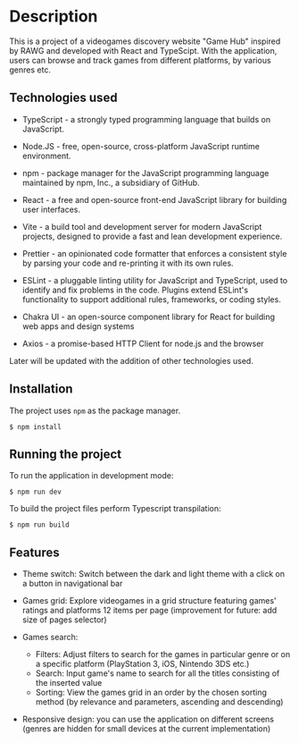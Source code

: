 # Description

This is a project of a videogames discovery website "Game Hub" inspired by RAWG and developed with React and TypeScipt. With the application, users can browse and track games from different platforms, by various genres etc.

## Technologies used

- TypeScript - a strongly typed programming language that builds on JavaScript.

- Node.JS - free, open-source, cross-platform JavaScript runtime environment.

- npm - package manager for the JavaScript programming language maintained by npm, Inc., a subsidiary of GitHub.

- React - a free and open-source front-end JavaScript library for building user interfaces.

- Vite - a build tool and development server for modern JavaScript projects, designed to provide a fast and lean development experience.

- Prettier - an opinionated code formatter that enforces a consistent style by parsing your code and re-printing it with its own rules.

- ESLint - a pluggable linting utility for JavaScript and TypeScript, used to identify and fix problems in the code. Plugins extend ESLint's functionality to support additional rules, frameworks, or coding styles.

- Chakra UI - an open-source component library for React for building web apps and design systems

- Axios - a promise-based HTTP Client for node.js and the browser

Later will be updated with the addition of other technologies used.

## Installation

The project uses `npm` as the package manager.

```shell
$ npm install
```

## Running the project

To run the application in development mode:

```shell
$ npm run dev
```

To build the project files perform Typescript transpilation:

```shell
$ npm run build
```

## Features

- Theme switch: Switch between the dark and light theme with a click on a button in navigational bar

- Games grid: Explore videogames in a grid structure featuring games' ratings and platforms 12 items per page (improvement for future: add size of pages selector)

- Games search:
    - Filters: Adjust filters to search for the games in particular genre or on a specific platform (PlayStation 3, iOS, Nintendo 3DS etc.)
    - Search: Input game's name to search for all the titles consisting of the inserted value
    - Sorting: View the games grid in an order by the chosen sorting method (by relevance and parameters, ascending and descending)

- Responsive design: you can use the application on different screens (genres are hidden for small devices at the current implementation)
